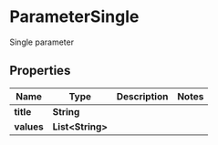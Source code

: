 

# ParameterSingle

Single parameter

## Properties

| Name | Type | Description | Notes |
|------------ | ------------- | ------------- | -------------|
|**title** | **String** |  |  |
|**values** | **List&lt;String&gt;** |  |  |



